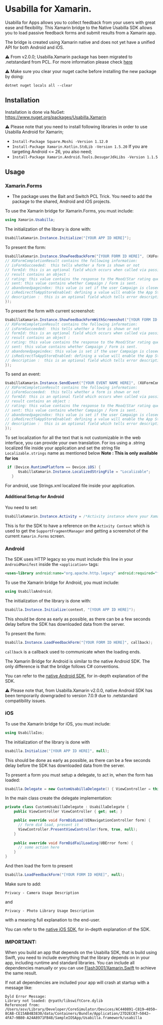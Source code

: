 # Usabilla for Xamarin.

Usabilla for Apps allows you to collect feedback from your users with great ease and flexibility.
This Xamarin bridge to the Native Usabilla SDK allows you to load passive feedback forms and submit results from a Xamarin app.

The bridge is created using Xamarin native and does not yet have a unified API for both Android and iOS.

⚠️ From v2.0.0; Usabilla.Xamarin package has been migrated to .netstandard from PCL.
For more information please check [here](https://docs.microsoft.com/en-us/dotnet/standard/net-standard)

⚠️ Make sure you clear your nuget cache before installing the new package by doing: 
```
dotnet nuget locals all --clear
```

## Installation

Installation is done via NuGet: <https://www.nuget.org/packages/Usabilla.Xamarin>

⚠️ Please note that you need to install following libraries in order to use Usabilla Android for Xamarin;
- `Install-Package Square.Moshi -Version 1.12.0` 
- `Install-Package Xamarin.Kotlin.StdLib -Version 1.5.20` 
If you are targeting Android <= 26, you also need;
- `Install-Package Xamarin.Android.Tools.DesugarJdkLibs -Version 1.1.5`

## Usage

### Xamarin.Forms
- The package uses the Bait and Switch PCL Trick. You need to add the package to the shared, Android and iOS projects.

To use the Xamarin bridge for Xamarin.Forms, you must include:
```C#
using Xamarin.Usabilla;
```

The initialization of the library is done with:
```C#
UsabillaXamarin.Instance.Initialize("[YOUR APP ID HERE]");
```

To present the form:
```C#
UsabillaXamarin.Instance.ShowFeedbackForm("[YOUR FORM ID HERE]", (XUFormCompletionResult) => {
// XUFormCompletionResult contains the following information: 
// isFormSucceeded:  this tells whether a form is shown or not
// formId: this is an optional field which occurs when called via passive forms
// result contains an object :
// rating: this value contains the response to the Mood/Star rating question. 
// sent: this value contains whether Campaign / Form is sent.
// abandonedpageindex: this value is set if the user Campaign is closed before submission. 
// isRedirectToAppStoreEnabled: defining a value will enable the App Store Rating prompt.
// description :  this is an optional field which tells error description
});
```

To present the form with current screenshot:
```C#
UsabillaXamarin.Instance.ShowFeedbackFormWithScreenshot("[YOUR FORM ID HERE]", (XUFormCompletionResult) => {
// XUFormCompletionResult contains the following information: 
// isFormSucceeded:  this tells whether a form is shown or not
// formId: this is an optional field which occurs when called via passive forms
// result contains an object :
// rating: this value contains the response to the Mood/Star rating question. 
// sent: this value contains whether Campaign / Form is sent.
// abandonedpageindex: this value is set if the user Campaign is closed before submission. 
// isRedirectToAppStoreEnabled: defining a value will enable the App Store Rating prompt.
// description :  this is an optional field which tells error description
});
```

To send an event:
```C#
UsabillaXamarin.Instance.SendEvent("[YOUR EVENT NAME HERE]", (XUFormCompletionResult) => {
// XUFormCompletionResult contains the following information: 
// isFormSucceeded:  this tells whether a form is shown or not
// formId: this is an optional field which occurs when called via passive forms
// result contains an object :
// rating: this value contains the response to the Mood/Star rating question. 
// sent: this value contains whether Campaign / Form is sent.
// abandonedpageindex: this value is set if the user Campaign is closed before submission. 
// isRedirectToAppStoreEnabled: defining a value will enable the App Store Rating prompt.
// description :  this is an optional field which tells error description
});
```
To set localization for all the text that is not customizable in the web interface, you can provide your own translation.
For ios  using a .string localized file inside your application and set the string file `Localizable.strings` name as mentioned below 
**Note : This is only available for ios**
```C#
 if (Device.RuntimePlatform == Device.iOS) { 
      UsabillaXamarin.Instance.LocalizedStringFile = "Localizable"; 
   }
```
For android, use Strings.xml localized file inside your application.

#### Additional Setup for Android
You need to set:
```C#
UsabillaXamarin.Instance.Activity = /*Activity instance where your Xamarin.Forms is initialized*/;
```
This is for the SDK to have a reference on the `Activity Context` which is used to get the `SupportFragmentManager` and getting a screenshot of the current `Xamarin.Forms` screen.

### Android
The SDK uses HTTP legacy so you must include this line in your `AndroidManifest` inside the `<application>` tags:
```xml
<uses-library android:name="org.apache.http.legacy" android:required="false" />
```

To use the Xamarin bridge for Android, you must include:
```C#
using UsabillaAndroid;
```

The initialization of the library is done with:
```C#
Usabilla.Instance.Initialize(context, "[YOUR APP ID HERE]");
```
This should be done as early as possible, as there can be a few seconds delay before the SDK has downloaded data from the server.

To present the form:
```C#
Usabilla.Instance.LoadFeedbackForm("[YOUR FORM ID HERE]", callback);
```
`callback` is a callback used to communicate when the loading ends.

The Xamarin Bridge for Android is similar to the native Android SDK. The only difference is that the bridge follows C# conventions.

You can refer to the [native Android SDK](https://github.com/usabilla/usabilla-u4a-android-sdk), for in-depth explanation of the SDK.

⚠️ Please note that, from Usabilla.Xamarin v2.0.0, native Android SDK has been temporarily downgraded to version 7.0.9 due to .netstandard compatibility issues.


### iOS

To use the Xamarin bridge for iOS, you must include:
```C#
using UsabillaIos;
```

The initialization of the library is done with
```C#
Usabilla.Initialize("[YOUR APP ID HERE]", null);
```
This should be done as early as possible, as there can be a few seconds delay before the SDK has downloaded data from the server.

To present a form you must setup a delegate, to act in, when the form has loaded:
```C#
Usabilla.Delegate = new CustomUsabillaDelegate() { ViewController = this };
```

In the main class create the delegate implementation:

```C#
private class CustomUsabillaDelegate : UsabillaDelegate {
	public ViewController ViewController { get; set; }

    public override void FormDidLoad(UINavigationController form) {
      // form did load, present it
      ViewController.PresentViewController(form, true, null);
    }
    
    public override void FormDidFailLoading(UBError form) {
      // some action here
    }
}
```
And then load the form to present
```C#
Usabilla.LoadFeedbackForm("[YOUR FORM ID HERE]", null);
```

Make sure to add:
```
Privacy - Camera Usage Description  
```
and
```
Privacy - Photo Library Usage Description
```
with a meaning full explanation to the end-user.


You can refer to the [native iOS SDK](https://github.com/usabilla/usabilla-u4a-ios-swift-sdk), for in-depth explanation of the SDK.

### IMPORTANT:

When you build an app that depends on the Usabilla SDK, that is build using Swift, you need to include everything that the library depends on in your app, including runtime and standard libraries. You can include all dependencies manually or you can use [Flash3001/Xamarin.Swift](https://github.com/Flash3001/Xamarin.Swift) to achieve the same result.

If not all dependencies are included your app will crash at startup with a message like:

    Dyld Error Message:
    Library not loaded: @rpath/libswiftCore.dylib
    Referenced from: /Users/asv/Library/Developer/CoreSimulator/Devices/AC440891-C819–4050–8CAB-CE15AB4B3830/data/Containers/Bundle/Application/27D2EC87–5042–4FA7–9B80-A24A8971FB48/SampleIOSApp/Usabilla.framework/usabilla
